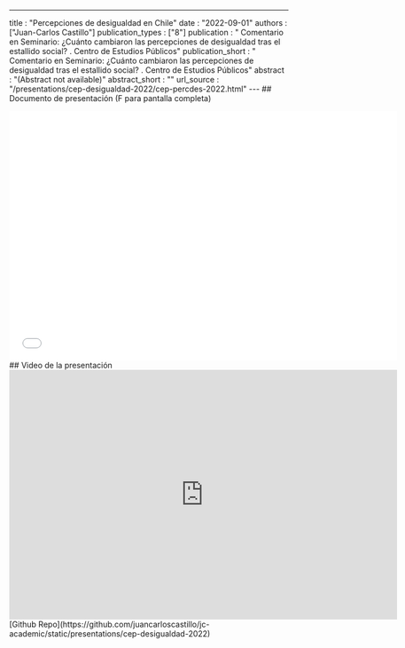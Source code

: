 ---
title : "Percepciones de desigualdad en Chile"
date : "2022-09-01"
authors : ["Juan-Carlos Castillo"]
publication_types : ["8"]
publication : " Comentario en Seminario: ¿Cuánto cambiaron las percepciones de desigualdad tras el estallido social? . Centro de Estudios Públicos"
publication_short : " Comentario en Seminario: ¿Cuánto cambiaron las percepciones de desigualdad tras el estallido social? . Centro de Estudios Públicos"
abstract : "(Abstract not available)"
abstract_short : ""
url_source : "/presentations/cep-desigualdad-2022/cep-percdes-2022.html"
--- ## Documento de presentación
(F para pantalla completa)
<iframe width="700"  height="450" src="/presentations/cep-desigualdad-2022/cep-percdes-2022.html" title="Xaringan presentation" frameborder="0" allow="accelerometer; autoplay; clipboard-write; encrypted-media; gyroscope; picture-in-picture" allowfullscreen></iframe>
## Video de la presentación
<iframe width="700" height="450" src="https://www.youtube.com/embed/IWTdvLViFs0" title="YouTube video player" frameborder="0" allow="accelerometer; autoplay; clipboard-write; encrypted-media; gyroscope; picture-in-picture" allowfullscreen></iframe>
[Github Repo](https://github.com/juancarloscastillo/jc-academic/static/presentations/cep-desigualdad-2022)

